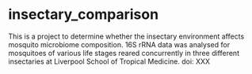 # insectary_comparison
This is a project to determine whether the insectary environment affects mosquito microbiome composition. 16S rRNA data was analysed for mosquitoes of various life stages reared concurrently in three different insectaries at Liverpool School of Tropical Medicine. doi: XXX
